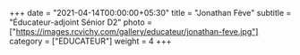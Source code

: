 +++
date = "2021-04-14T00:00:00+05:30"
title = "Jonathan Fève"
subtitle = "Éducateur-adjoint Sénior D2"
photo = ["https://images.rcvichy.com/gallery/educateur/jonathan-feve.jpg"]
category = ["EDUCATEUR"]
weight = 4
+++ 

